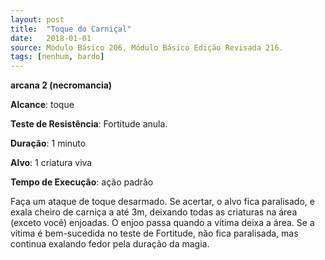 ```yaml
---
layout: post
title:  "Toque do Carniçal"
date:   2018-01-01
source: Módulo Básico 206, Módulo Básico Edição Revisada 216.
tags: [nenhum, bardo]
---
```


**arcana 2 (necromancia)**

**Alcance**: toque

**Teste de Resistência**: Fortitude anula.

**Duração**: 1 minuto

**Alvo**: 1 criatura viva

**Tempo de Execução**: ação padrão

Faça um ataque de toque desarmado.
Se acertar, o alvo fica paralisado, e exala cheiro de carniça a até 3m, deixando todas as criaturas na área (exceto você) enjoadas.
O enjoo passa quando a vítima deixa a área.
Se a vítima é bem-sucedida no teste de Fortitude, não fica paralisada, mas continua exalando fedor pela duração da magia.
